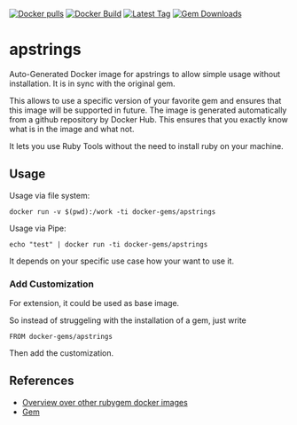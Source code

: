 [![Docker pulls](https://img.shields.io/docker/pulls/rubygem/apstrings.svg)](https://hub.docker.com/r/rubygem/apstrings/)
[![Docker Build](https://img.shields.io/docker/automated/rubygem/apstrings.svg)](https://hub.docker.com/r/rubygem/apstrings/)
[![Latest Tag](https://img.shields.io/github/tag/docker-rubygem/apstrings.svg)](https://hub.docker.com/r/rubygem/apstrings/)
[![Gem Downloads](https://img.shields.io/gem/dt/apstrings.svg)](https://rubygems.org/gems/apstrings/)
# apstrings

Auto-Generated Docker image for apstrings to allow simple usage without installation.
It is in sync with the original gem.

This allows to use a specific version of your favorite gem and ensures that this image will be supported in future.
The image is generated automatically from a github repository by Docker Hub.
This ensures that you exactly know what is in the image and what not.

It lets you use Ruby Tools without the need to install ruby on your machine.

## Usage

Usage via file system:

`docker run -v $(pwd):/work -ti docker-gems/apstrings`

Usage via Pipe:

`echo "test" | docker run -ti docker-gems/apstrings`

It depends on your specific use case how your want to use it.

### Add Customization

For extension, it could be used as base image.

So instead of struggeling with the installation of a gem, just write

`FROM docker-gems/apstrings`

Then add the customization.

## References

 - [Overview over other rubygem docker images](https://github.com/thinkbot/docker-rubygem)
 - [Gem](https://rubygems.org/gems/apstrings/)
